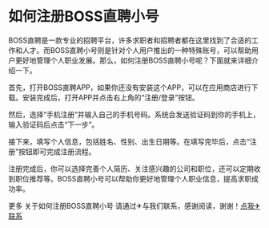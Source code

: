 # 如何注册BOSS直聘小号

BOSS直聘是一款专业的招聘平台，许多求职者和招聘者都在这里找到了合适的工作和人才。而BOSS直聘小号则是针对个人用户推出的一种特殊账号，可以帮助用户更好地管理个人职业发展。那么，如何注册BOSS直聘小号呢？下面就来详细介绍一下。

首先，打开BOSS直聘APP，如果你还没有安装这个APP，可以在应用商店进行下载。安装完成后，打开APP并点击右上角的“注册/登录”按钮。

然后，选择“手机注册”并输入自己的手机号码。系统会发送验证码到你的手机上，输入验证码后点击“下一步”。

接下来，填写个人信息，包括姓名、性别、出生日期等。在填写完毕后，点击“注册”按钮即可完成注册流程。

注册完成后，你可以选择完善个人简历、关注感兴趣的公司和职位，还可以定期收到职位推荐等。BOSS直聘小号可以帮助你更好地管理个人职业信息，提高求职成功率。

更多 关于如何注册BOSS直聘小号 请通过✈与我们联系，感谢阅读，谢谢！[点我✈联系](https://ww.k02.cc)